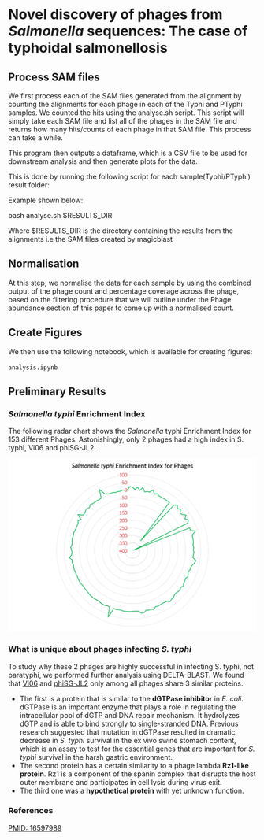 # Novel discovery of phages from *Salmonella* sequences: The case of typhoidal salmonellosis

## Process SAM files
We first process each of the SAM files generated from the alignment by counting the alignments for each phage in each of the Typhi and PTyphi samples. We counted the hits using the analyse.sh script. This script will simply take each SAM file and list all of the phages in the SAM file and returns how many hits/counts of each phage in that SAM file. This process can take a while.

This program then outputs a dataframe, which is a CSV file to be used for downstream analysis and then generate plots for the data.

This is done by running the following script for each sample(Typhi/PTyphi) result folder:

Example shown below:

bash analyse.sh $RESULTS_DIR

Where $RESULTS_DIR is the directory containing the results from the alignments i.e the SAM files created by magicblast

## Normalisation
At this step, we normalise the data for each sample by using the combined output of the phage count and percentage coverage across the phage, based on the filtering procedure that we will outline under the Phage abundance section of this paper to come up with a normalised count.

## Create Figures
We then use the following notebook, which is available for creating figures:  

`analysis.ipynb`

## Preliminary Results

### *Salmonella typhi* Enrichment Index
The following radar chart shows the *Salmonella* typhi Enrichment Index for 153 different Phages. Astonishingly, only 2 phages had a high index in S. typhi, Vi06 and phiSG-JL2.

<img src="./STEIP.png">

### What is unique about phages infecting *S. typhi*
To study why these 2 phages are highly successful in infecting S. typhi, not paratyphi, we performed further analysis using DELTA-BLAST. We found that [Vi06](https://www.ncbi.nlm.nih.gov/nuccore/NC_015271.1/) and [phiSG-JL2](https://www.ncbi.nlm.nih.gov/nuccore/NC_010807.1) only among all phages share 3 similar proteins.  
  * The first is a protein that is similar to the **dGTPase inhibitor** in *E. coli*. dGTPase is an important enzyme that plays a role in regulating the intracellular pool of dGTP and DNA repair mechanism. It hydrolyzes dGTP and is able to bind strongly to single-stranded DNA. Previous research suggested that mutation in dGTPase resulted in dramatic decrease in *S. typhi* survival in the ex vivo swine stomach content, which is an assay to test for the essential genes that are important for *S. typhi* survival in the harsh gastric environment.
  * The second protein has a certain similarity to a phage lambda **Rz1-like protein**. Rz1 is a component of the spanin complex that disrupts the host outer membrane and participates in cell lysis during virus exit.
  * The third one was a **hypothetical protein** with yet unknown function.



### References
[PMID: 16597989](https://www.ncbi.nlm.nih.gov/pubmed/?term=16597989)
